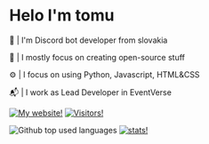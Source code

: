 # Helo I'm tomu
👋 | I'm Discord bot developer from slovakia 

📍 | I mostly focus on creating open-source stuff

⚙️ | I focus on using Python, Javascript, HTML&CSS 

📬 | I work as Lead Developer in EventVerse

<a href="http://tomu.glitch.me/"> <img src="https://img.shields.io/static/v1?label=Web&message=tomu.glitch.me&color=f6fd85&style=venrav" alt="My website!"></a> 
<a href="https://github.com/Pitisko"> <img src="https://img.shields.io/github/followers/pitisko.svg?color=474747&style=venrav&label=GitHub&logo=github" alt="Visitors!"></a> 

<img src="https://github-readme-stats.vercel.app/api/top-langs/?username=Pitisko&layout=compact&theme=light" alt="Github top used languages">
</div>
<a href="https://github.com/Pitisko"> <img src="https://github-readme-stats.vercel.app/api?username=Pitisko&show_icons=true&theme=light" alt="stats!"></a>



